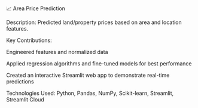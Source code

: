 📈 Area Price Prediction

Description:
Predicted land/property prices based on area and location features.

Key Contributions:

Engineered features and normalized data

Applied regression algorithms and fine-tuned models for best performance

Created an interactive Streamlit web app to demonstrate real-time predictions

Technologies Used:
Python, Pandas, NumPy, Scikit-learn, Streamlit, Streamlit Cloud
